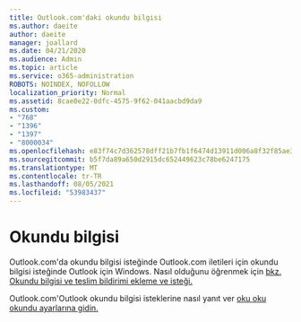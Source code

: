 ```yaml
---
title: Outlook.com'daki okundu bilgisi
ms.author: daeite
author: daeite
manager: joallard
ms.date: 04/21/2020
ms.audience: Admin
ms.topic: article
ms.service: o365-administration
ROBOTS: NOINDEX, NOFOLLOW
localization_priority: Normal
ms.assetid: 8cae0e22-0dfc-4575-9f62-041aacbd9da9
ms.custom:
- "768"
- "1396"
- "1397"
- "8000034"
ms.openlocfilehash: e83f74c7d362578dff21b7fb1f6474d13911d006a8f32f85ae30bce73bf8fd52
ms.sourcegitcommit: b5f7da89a650d2915dc652449623c78be6247175
ms.translationtype: MT
ms.contentlocale: tr-TR
ms.lasthandoff: 08/05/2021
ms.locfileid: "53983437"
---
```

# <a name="read-receipts"></a>Okundu bilgisi

Outlook.com'da okundu bilgisi isteğinde Outlook.com iletileri için okundu bilgisi isteğinde Outlook için Windows. Nasıl olduğunu öğrenmek için [bkz. Okundu bilgisi ve teslim bildirimi ekleme ve isteği.](https://support.office.com/article/a34bf70a-4c2c-4461-b2a1-12e4a7a92141?wt.mc_id=Office_Outlook_com_Alchemy)
  
Outlook.com'Outlook okundu bilgisi isteklerine nasıl yanıt ver [oku oku okundu ayarlarına gidin.](https://outlook.live.com/mail/options/mail/handling/readReceipts)
